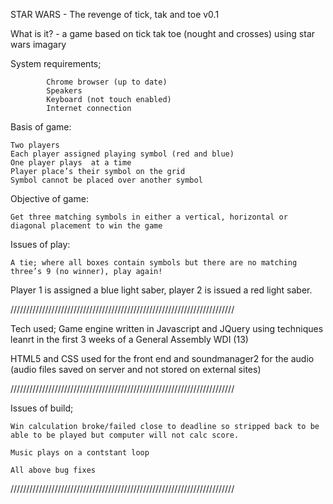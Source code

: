 

STAR WARS - The revenge of tick, tak and toe v0.1

What is it? - a game based on tick tak toe (nought and crosses) using star wars imagary

System requirements;

            Chrome browser (up to date)
            Speakers
            Keyboard (not touch enabled)
            Internet connection

Basis of game:

    Two players
    Each player assigned playing symbol (red and blue)
    One player plays  at a time
    Player place’s their symbol on the grid
    Symbol cannot be placed over another symbol
    
Objective of game:

    Get three matching symbols in either a vertical, horizontal or diagonal placement to win the game
    
Issues of play:

    A tie; where all boxes contain symbols but there are no matching three’s 9 (no winner), play again!

Player 1 is assigned a blue light saber, player 2 is issued a red light saber.

///////////////////////////////////////////////////////////////////////

Tech used;
  Game engine written in Javascript and JQuery using techniques leanrt in the first 3 weeks of a General Assembly WDI (13)

HTML5 and CSS used for the front end and soundmanager2 for the audio (audio files saved on server and not stored on external sites)

///////////////////////////////////////////////////////////////////////

Issues of build;

    Win calculation broke/failed close to deadline so stripped back to be able to be played but computer will not calc score.

    Music plays on a contstant loop 

    All above bug fixes 

///////////////////////////////////////////////////////////////////////
    


